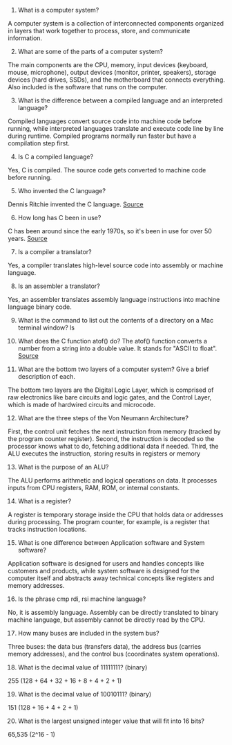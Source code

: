 1. What is a computer system?

A computer system is a collection of interconnected components organized in layers that work together to process, store, and communicate information. 

2. What are some of the parts of a computer system?

The main components are the CPU, memory, input devices (keyboard, mouse, microphone), output devices (monitor, printer, speakers), storage devices (hard drives, SSDs), and the motherboard that connects everything. Also included is the software that runs on the computer.

3. What is the difference between a compiled language and an interpreted language?

Compiled languages convert source code into machine code before running, while interpreted languages translate and execute code line by line during runtime. Compiled programs normally run faster but have a compilation step first.

4. Is C a compiled language?

Yes, C is compiled. The source code gets converted to machine code before running.

5. Who invented the C language?

Dennis Ritchie invented the C language. [Source](https://www.britannica.com/technology/C-computer-programming-language)

6. How long has C been in use?

C has been around since the early 1970s, so it's been in use for over 50 years. [Source](https://www.britannica.com/technology/C-computer-programming-language)

7. Is a compiler a translator?

Yes, a compiler translates high-level source code into assembly or machine language.

8. Is an assembler a translator?

Yes, an assembler translates assembly language instructions into machine language binary code.

9. What is the command to list out the contents of a directory on a Mac terminal window?
ls

10. What does the C function atof() do?
The atof() function converts a number from a string into a double value. It stands for "ASCII to float". [Source](https://cplusplus.com/reference/cstdlib/atof/)

11. What are the bottom two layers of a computer system? Give a brief description of each.

The bottom two layers are the Digital Logic Layer, which is comprised of raw electronics like bare circuits and logic gates, and the Control Layer, which is made of hardwired circuits and microcode.

12. What are the three steps of the Von Neumann Architecture?

First, the control unit fetches the next instruction from memory (tracked by the program counter register). Second, the instruction is decoded so the processor knows what to do, fetching additional data if needed. Third, the ALU executes the instruction, storing results in registers or memory

13. What is the purpose of an ALU?

The ALU performs arithmetic and logical operations on data. It processes inputs from CPU registers, RAM, ROM, or internal constants.

14. What is a register?

A register is temporary storage inside the CPU that holds data or addresses during processing. The program counter, for example, is a register that tracks instruction locations.

15. What is one difference between Application software and System software?

Application software is designed for users and handles concepts like customers and products, while system software is designed for the computer itself and abstracts away technical concepts like registers and memory addresses.

16. Is the phrase cmp rdi, rsi machine language?

No, it is assembly language. Assembly can be directly translated to binary machine language, but assembly cannot be directly read by the CPU.

17. How many buses are included in the system bus?

Three buses: the data bus (transfers data), the address bus (carries memory addresses), and the control bus (coordinates system operations).

18. What is the decimal value of 11111111? (binary)

255 (128 + 64 + 32 + 16 + 8 + 4 + 2 + 1)

19. What is the decimal value of 10010111? (binary)

151 (128 + 16 + 4 + 2 + 1)

20. What is the largest unsigned integer value that will fit into 16 bits?

65,535 (2^16 - 1)